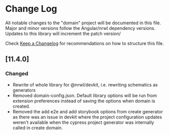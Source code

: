 # Change Log

All notable changes to the "domain" project will be documented in this file.
Major and minor versions follow the Angular/nrwl dependency versions. 
Updates to this library will increment the patch version/

Check [Keep a Changelog](http://keepachangelog.com/) for recommendations on how to structure this file.

## [11.4.0] 
### Changed
- Rewrite of whole library for @nrwl/devkit, i.e. rewriting schematics as generators
- Removed domain-config.json. Default library options will be run from extension preferences instead of saving the options when domain is created.
- Removed the add e2e and add storybook options from create generator as there was an issue in devkit where the project configuration updates weren't available when the cypress project generator was internally called in create domain. 